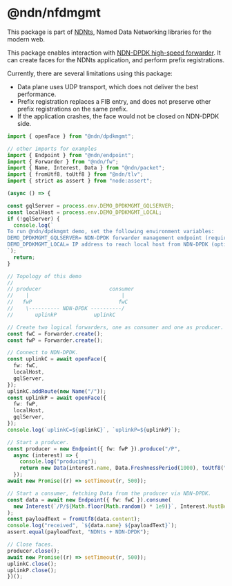# @ndn/nfdmgmt

This package is part of [NDNts](https://yoursunny.com/p/NDNts/), Named Data Networking libraries for the modern web.

This package enables interaction with [NDN-DPDK high-speed forwarder](https://github.com/usnistgov/ndn-dpdk).
It can create faces for the NDNts application, and perform prefix registrations.

Currently, there are several limitations using this package:

* Data plane uses UDP transport, which does not deliver the best performance.
* Prefix registration replaces a FIB entry, and does not preserve other prefix registrations on the same prefix.
* If the application crashes, the face would not be closed on NDN-DPDK side.

```ts
import { openFace } from "@ndn/dpdkmgmt";

// other imports for examples
import { Endpoint } from "@ndn/endpoint";
import { Forwarder } from "@ndn/fw";
import { Name, Interest, Data } from "@ndn/packet";
import { fromUtf8, toUtf8 } from "@ndn/tlv";
import { strict as assert } from "node:assert";

(async () => {

const gqlServer = process.env.DEMO_DPDKMGMT_GQLSERVER;
const localHost = process.env.DEMO_DPDKMGMT_LOCAL;
if (!gqlServer) {
  console.log(`
To run @ndn/dpdkmgmt demo, set the following environment variables:
DEMO_DPDKMGMT_GQLSERVER= NDN-DPDK forwarder management endpoint (required)
DEMO_DPDKMGMT_LOCAL= IP address to reach local host from NDN-DPDK (optional)
`);
  return;
}

// Topology of this demo
//
// producer                      consumer
//    |                              |
//   fwP                            fwC
//    \---------- NDN-DPDK ----------/
//       uplinkP            uplinkC

// Create two logical forwarders, one as consumer and one as producer.
const fwC = Forwarder.create();
const fwP = Forwarder.create();

// Connect to NDN-DPDK.
const uplinkC = await openFace({
  fw: fwC,
  localHost,
  gqlServer,
});
uplinkC.addRoute(new Name("/"));
const uplinkP = await openFace({
  fw: fwP,
  localHost,
  gqlServer,
});
console.log(`uplinkC=${uplinkC}`, `uplinkP=${uplinkP}`);

// Start a producer.
const producer = new Endpoint({ fw: fwP }).produce("/P",
  async (interest) => {
    console.log("producing");
    return new Data(interest.name, Data.FreshnessPeriod(1000), toUtf8("NDNts + NDN-DPDK"));
  });
await new Promise((r) => setTimeout(r, 500));

// Start a consumer, fetching Data from the producer via NDN-DPDK.
const data = await new Endpoint({ fw: fwC }).consume(
  new Interest(`/P/${Math.floor(Math.random() * 1e9)}`, Interest.MustBeFresh),
);
const payloadText = fromUtf8(data.content);
console.log("received", `${data.name} ${payloadText}`);
assert.equal(payloadText, "NDNts + NDN-DPDK");

// Close faces.
producer.close();
await new Promise((r) => setTimeout(r, 500));
uplinkC.close();
uplinkP.close();
})();
```
